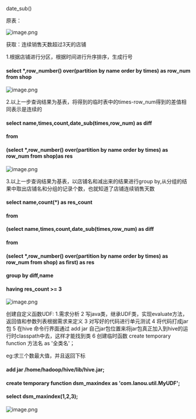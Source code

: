 
date_sub()

原表：

![image.png](https://upload-images.jianshu.io/upload_images/14466577-4dc8cc52dc6a961a.png?imageMogr2/auto-orient/strip%7CimageView2/2/w/1240)

获取：连续销售天数超过3天的店铺

1.根据店铺进行分区，根据时间进行升序排序，生成行号
#### select *,row_number() over(partition by name order by times) as row_num from shop

![image.png](https://upload-images.jianshu.io/upload_images/14466577-22434739c30914f2.png?imageMogr2/auto-orient/strip%7CimageView2/2/w/1240)

2.以上一步查询结果为基表，将得到的临时表中的times-row_num得到的差值相同表示是连续的
#### select name,times,count,date_sub(times,row_num) as diff
#### from
#### (select *,row_number() over(partition by name order by times) as row_num from shop)as res

![image.png](https://upload-images.jianshu.io/upload_images/14466577-ff8251ec457f23f3.png?imageMogr2/auto-orient/strip%7CimageView2/2/w/1240)

3.以上一步查询结果为基表，以店铺名和减出来的结果进行group by,从分组的结果中取出店铺名和分组的记录个数，也就知道了店铺连续销售天数
#### select name,count(*) as res_count
#### from
#### (select name,times,count,date_sub(times,row_num) as diff
#### from
#### (select *,row_number() over(partition by name order by times) as row_num from shop) as first) as res
#### group by diff,name
#### having res_count >= 3

![image.png](https://upload-images.jianshu.io/upload_images/14466577-583ccbe0fbc3f93a.png?imageMogr2/auto-orient/strip%7CimageView2/2/w/1240)


创建自定义函数UDF:
1.需求分析
2 写java类，继承UDF类，实现evaluate方法，返回值和参数列表根据需求来定义
3 对写好的代码进行单元测试
4 将代码打成jar包 
5 在hive 命令行界面通过 add jar 自己jar包位置来将jar包真正加入到hive的运行时classpath中去，这样才能找到类
6 创建临时函数 create temporary function 方法名 as '全类名'；

eg:求三个数最大值，并且返回下标

#### add jar /home/hadoop/hive/lib/hive.jar;

#### create temporary function dsm_maxindex as 'com.lanou.util.MyUDF';

#### select dsm_maxindex(1,2,3);

![image.png](https://upload-images.jianshu.io/upload_images/14466577-e5c4893c0a4a09a7.png?imageMogr2/auto-orient/strip%7CimageView2/2/w/1240)
